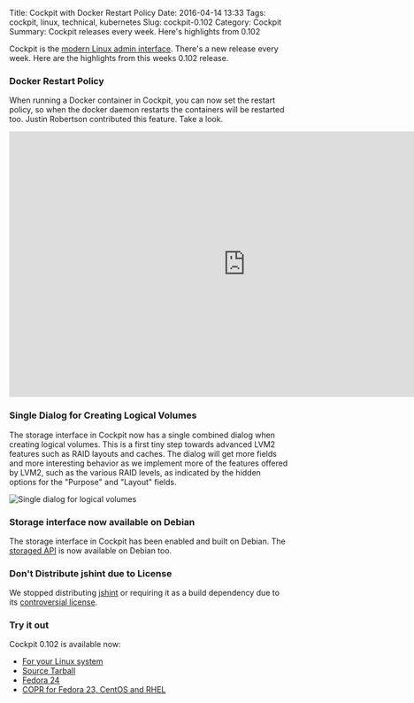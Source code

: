 Title: Cockpit with Docker Restart Policy
Date: 2016-04-14 13:33
Tags: cockpit, linux, technical, kubernetes
Slug: cockpit-0.102
Category: Cockpit
Summary: Cockpit releases every week. Here's highlights from 0.102

Cockpit is the [modern Linux admin interface](http://cockpit-project.org/). There's a new release every week. Here are the highlights from this weeks 0.102 release.

### Docker Restart Policy

When running a Docker container in Cockpit, you can now set the restart policy, so when the docker daemon restarts the containers will be restarted too. Justin Robertson contributed this feature. Take a look.

<iframe width="853" height="480" src="https://www.youtube.com/embed/8YYHui-FQco?rel=0" frameborder="0" allowfullscreen></iframe>

### Single Dialog for Creating Logical Volumes

The storage interface in Cockpit now has a single combined dialog when creating logical volumes.
This is a first tiny step towards advanced LVM2 features such as RAID layouts and caches. The dialog will get more fields and more interesting behavior as we implement more of the features offered by LVM2, such as the various RAID levels, as indicated by the hidden options for the "Purpose" and "Layout" fields.

![Single dialog for logical volumes](images/cockpit-logical-volume-one-dialog.png)

### Storage interface now available on Debian

The storage interface in Cockpit has been enabled and built on Debian. The
[storaged API](https://github.com/storaged-project/storaged/) is now available on Debian too.

### Don't Distribute jshint due to License

We stopped distributing [jshint](http://jshint.com/) or requiring it as a build dependency due
to its [controversial license](https://github.com/jshint/jshint/issues/1234).

### Try it out

Cockpit 0.102 is available now:

 * [For your Linux system](http://cockpit-project.org/running.html)
 * [Source Tarball](https://github.com/cockpit-project/cockpit/releases/tag/0.102)
 * [Fedora 24](https://bodhi.fedoraproject.org/updates/cockpit-0.102-1.fc24)
 * [COPR for Fedora 23, CentOS and RHEL](https://copr.fedoraproject.org/coprs/g/cockpit/cockpit-preview/)

